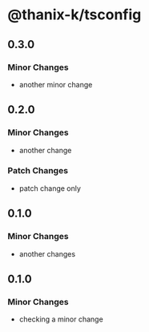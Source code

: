 # @thanix-k/tsconfig

## 0.3.0

### Minor Changes

- another minor change

## 0.2.0

### Minor Changes

- another change

### Patch Changes

- patch change only

## 0.1.0

### Minor Changes

- another changes

## 0.1.0

### Minor Changes

- checking a minor change
